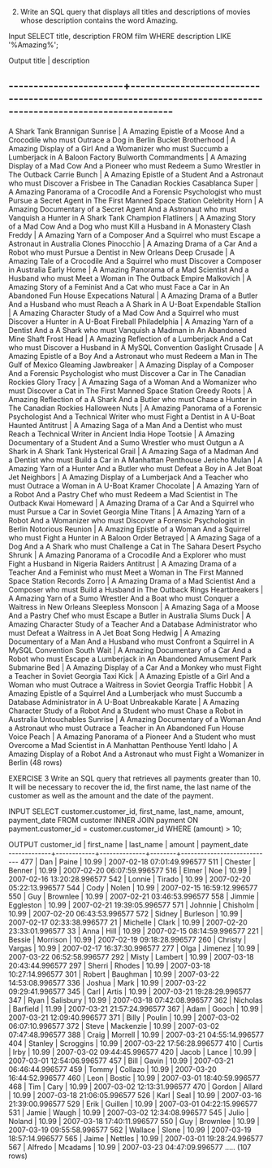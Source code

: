 2. Write an SQL query that displays all titles and descriptions of movies whose description contains the word Amazing.

Input
SELECT title, description FROM film WHERE description LIKE '%Amazing%';

Output
title | description

## -----------------------+--------------------------------------------------------------------------------------------------------------

A Shark Tank
Brannigan Sunrise | A Amazing Epistle of a Moose And a Crocodile who must Outrace a Dog in Berlin
Bucket Brotherhood | A Amazing Display of a Girl And a Womanizer who must Succumb a Lumberjack in A Baloon Factory
Bulworth Commandments | A Amazing Display of a Mad Cow And a Pioneer who must Redeem a Sumo Wrestler in The Outback
Carrie Bunch | A Amazing Epistle of a Student And a Astronaut who must Discover a Frisbee in The Canadian Rockies
Casablanca Super | A Amazing Panorama of a Crocodile And a Forensic Psychologist who must Pursue a Secret Agent in The First Manned Space Station
Celebrity Horn | A Amazing Documentary of a Secret Agent And a Astronaut who must Vanquish a Hunter in A Shark Tank
Champion Flatliners | A Amazing Story of a Mad Cow And a Dog who must Kill a Husband in A Monastery
Clash Freddy | A Amazing Yarn of a Composer And a Squirrel who must Escape a Astronaut in Australia
Clones Pinocchio | A Amazing Drama of a Car And a Robot who must Pursue a Dentist in New Orleans
Deep Crusade | A Amazing Tale of a Crocodile And a Squirrel who must Discover a Composer in Australia
Early Home | A Amazing Panorama of a Mad Scientist And a Husband who must Meet a Woman in The Outback
Empire Malkovich | A Amazing Story of a Feminist And a Cat who must Face a Car in An Abandoned Fun House
Expecations Natural | A Amazing Drama of a Butler And a Husband who must Reach a A Shark in A U-Boat
Expendable Stallion | A Amazing Character Study of a Mad Cow And a Squirrel who must Discover a Hunter in A U-Boat
Fireball Philadelphia | A Amazing Yarn of a Dentist And a A Shark who must Vanquish a Madman in An Abandoned Mine Shaft
Frost Head | A Amazing Reflection of a Lumberjack And a Cat who must Discover a Husband in A MySQL Convention
Gaslight Crusade | A Amazing Epistle of a Boy And a Astronaut who must Redeem a Man in The Gulf of Mexico
Gleaming Jawbreaker | A Amazing Display of a Composer And a Forensic Psychologist who must Discover a Car in The Canadian Rockies
Glory Tracy | A Amazing Saga of a Woman And a Womanizer who must Discover a Cat in The First Manned Space Station
Greedy Roots | A Amazing Reflection of a A Shark And a Butler who must Chase a Hunter in The Canadian Rockies
Halloween Nuts | A Amazing Panorama of a Forensic Psychologist And a Technical Writer who must Fight a Dentist in A U-Boat
Haunted Antitrust | A Amazing Saga of a Man And a Dentist who must Reach a Technical Writer in Ancient India
Hope Tootsie | A Amazing Documentary of a Student And a Sumo Wrestler who must Outgun a A Shark in A Shark Tank
Hysterical Grail | A Amazing Saga of a Madman And a Dentist who must Build a Car in A Manhattan Penthouse
Jericho Mulan | A Amazing Yarn of a Hunter And a Butler who must Defeat a Boy in A Jet Boat
Jet Neighbors | A Amazing Display of a Lumberjack And a Teacher who must Outrace a Woman in A U-Boat
Kramer Chocolate | A Amazing Yarn of a Robot And a Pastry Chef who must Redeem a Mad Scientist in The Outback
Kwai Homeward | A Amazing Drama of a Car And a Squirrel who must Pursue a Car in Soviet Georgia
Mine Titans | A Amazing Yarn of a Robot And a Womanizer who must Discover a Forensic Psychologist in Berlin
Notorious Reunion | A Amazing Epistle of a Woman And a Squirrel who must Fight a Hunter in A Baloon
Order Betrayed | A Amazing Saga of a Dog And a A Shark who must Challenge a Cat in The Sahara Desert
Psycho Shrunk | A Amazing Panorama of a Crocodile And a Explorer who must Fight a Husband in Nigeria
Raiders Antitrust | A Amazing Drama of a Teacher And a Feminist who must Meet a Woman in The First Manned Space Station
Records Zorro | A Amazing Drama of a Mad Scientist And a Composer who must Build a Husband in The Outback
Rings Heartbreakers | A Amazing Yarn of a Sumo Wrestler And a Boat who must Conquer a Waitress in New Orleans
Sleepless Monsoon | A Amazing Saga of a Moose And a Pastry Chef who must Escape a Butler in Australia
Slums Duck | A Amazing Character Study of a Teacher And a Database Administrator who must Defeat a Waitress in A Jet Boat
Song Hedwig | A Amazing Documentary of a Man And a Husband who must Confront a Squirrel in A MySQL Convention
South Wait | A Amazing Documentary of a Car And a Robot who must Escape a Lumberjack in An Abandoned Amusement Park
Submarine Bed | A Amazing Display of a Car And a Monkey who must Fight a Teacher in Soviet Georgia
Taxi Kick | A Amazing Epistle of a Girl And a Woman who must Outrace a Waitress in Soviet Georgia
Traffic Hobbit | A Amazing Epistle of a Squirrel And a Lumberjack who must Succumb a Database Administrator in A U-Boat
Unbreakable Karate | A Amazing Character Study of a Robot And a Student who must Chase a Robot in Australia
Untouchables Sunrise | A Amazing Documentary of a Woman And a Astronaut who must Outrace a Teacher in An Abandoned Fun House
Voice Peach | A Amazing Panorama of a Pioneer And a Student who must Overcome a Mad Scientist in A Manhattan Penthouse
Yentl Idaho | A Amazing Display of a Robot And a Astronaut who must Fight a Womanizer in Berlin
(48 rows)

EXERCISE 3
Write an SQL query that retrieves all payments greater than 10. It will be necessary to recover the id, the first name, the last name of the customer as well as the amount and the date of the payment.

INPUT
SELECT customer.customer_id, first_name, last_name, amount, payment_date FROM customer INNER JOIN payment ON payment.customer_id = customer.customer_id WHERE (amount) > 10;

OUTPUT
customer_id | first_name | last_name | amount | payment_date  
-------------+------------+--------------+--------+----------------------------
477 | Dan | Paine | 10.99 | 2007-02-18 07:01:49.996577
511 | Chester | Benner | 10.99 | 2007-02-20 06:07:59.996577
516 | Elmer | Noe | 10.99 | 2007-02-16 13:20:28.996577
542 | Lonnie | Tirado | 10.99 | 2007-02-20 05:22:13.996577
544 | Cody | Nolen | 10.99 | 2007-02-15 16:59:12.996577
550 | Guy | Brownlee | 10.99 | 2007-02-21 03:46:53.996577
558 | Jimmie | Eggleston | 10.99 | 2007-02-21 19:39:05.996577
571 | Johnnie | Chisholm | 10.99 | 2007-02-20 06:43:53.996577
572 | Sidney | Burleson | 10.99 | 2007-02-17 02:33:38.996577
21 | Michelle | Clark | 10.99 | 2007-02-20 23:33:01.996577
33 | Anna | Hill | 10.99 | 2007-02-15 08:14:59.996577
221 | Bessie | Morrison | 10.99 | 2007-02-19 09:18:28.996577
260 | Christy | Vargas | 10.99 | 2007-02-17 16:37:30.996577
277 | Olga | Jimenez | 10.99 | 2007-03-22 06:52:58.996577
292 | Misty | Lambert | 10.99 | 2007-03-18 20:43:44.996577
297 | Sherri | Rhodes | 10.99 | 2007-03-18 10:27:14.996577
301 | Robert | Baughman | 10.99 | 2007-03-22 14:53:08.996577
336 | Joshua | Mark | 10.99 | 2007-03-22 09:29:41.996577
345 | Carl | Artis | 10.99 | 2007-03-21 19:28:29.996577
347 | Ryan | Salisbury | 10.99 | 2007-03-18 07:42:08.996577
362 | Nicholas | Barfield | 11.99 | 2007-03-21 21:57:24.996577
367 | Adam | Gooch | 10.99 | 2007-03-21 12:09:40.996577
371 | Billy | Poulin | 10.99 | 2007-03-02 06:07:10.996577
372 | Steve | Mackenzie | 10.99 | 2007-03-02 07:47:48.996577
388 | Craig | Morrell | 10.99 | 2007-03-21 04:55:14.996577
404 | Stanley | Scroggins | 10.99 | 2007-03-22 17:56:28.996577
410 | Curtis | Irby | 10.99 | 2007-03-02 09:44:45.996577
420 | Jacob | Lance | 10.99 | 2007-03-01 12:54:06.996577
457 | Bill | Gavin | 10.99 | 2007-03-21 06:46:44.996577
459 | Tommy | Collazo | 10.99 | 2007-03-20 16:44:52.996577
460 | Leon | Bostic | 10.99 | 2007-03-01 18:40:59.996577
468 | Tim | Cary | 10.99 | 2007-03-02 12:13:31.996577
470 | Gordon | Allard | 10.99 | 2007-03-18 21:06:05.996577
526 | Karl | Seal | 10.99 | 2007-03-16 21:39:00.996577
529 | Erik | Guillen | 10.99 | 2007-03-01 04:22:15.996577
531 | Jamie | Waugh | 10.99 | 2007-03-02 12:34:08.996577
545 | Julio | Noland | 10.99 | 2007-03-18 17:40:11.996577
550 | Guy | Brownlee | 10.99 | 2007-03-19 09:55:58.996577
562 | Wallace | Slone | 10.99 | 2007-03-19 18:57:14.996577
565 | Jaime | Nettles | 10.99 | 2007-03-01 19:28:24.996577
567 | Alfredo | Mcadams | 10.99 | 2007-03-23 04:47:09.996577
.....
(107 rows)
